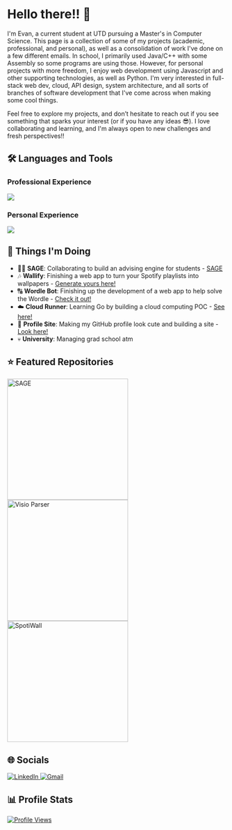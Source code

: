 # Hello there!! 👋
I'm Evan, a current student at UTD pursuing a Master's in Computer Science. This page is a collection of some of my projects (academic, professional, and personal), as well as a consolidation of work I've done on a few different emails. In school, I primarily used Java/C++ with some Assembly so some programs are using those. However, for personal projects with more freedom, I enjoy web development using Javascript and other supporting technologies, as well as Python. I'm very interested in full-stack web dev, cloud, API design, system architecture, and all sorts of branches of software development that I've come across when making some cool things.

Feel free to explore my projects, and don’t hesitate to reach out if you see something that sparks your interest (or if you have any ideas 😎). I love collaborating and learning, and I'm always open to new challenges and fresh perspectives!!

## 🛠️ Languages and Tools
### Professional Experience
<p align="left"> <a href="https://github.com/emw8105"><img src="https://skillicons.dev/icons?i=azure,github,aws,postman,cs,nodejs,react,express,js,css,html,"> </a> </p>

### Personal Experience
<p align="left"> <a href="https://github.com/emw8105"><img src="https://skillicons.dev/icons?i=firebase,mongodb,gcp,vercel,github,aws,postman,c,cpp,cs,java,py,nodejs,react,express,js,ts,css,html,flutter,dart,androidstudio,figma"> </a> </p>

## 📌 Things I'm Doing
- 🧙‍♂️ **SAGE**: Collaborating to build an advising engine for students - [SAGE](https://github.com/TheSAGEProject)
- 🎶 **Wallify**: Finishing a web app to turn your Spotify playlists into wallpapers - [Generate yours here!](https://github.com/emw8105/Wallify)
- 🔠 **Wordle Bot**: Finishing up the development of a web app to help solve the Wordle - [Check it out!](https://github.com/emw8105/wordle-solver)
- ☁️ **Cloud Runner**: Learning Go by building a cloud computing POC - [See here!](https://github.com/emw8105/cloud-runner)
- 🎨 **Profile Site**: Making my GitHub profile look cute and building a site - [Look here!](https://github.com/emw8105/emw8105)
- 💀 **University**: Managing grad school atm

## ⭐ Featured Repositories
<p align="left">
  <a href="https://github.com/TheSAGEProject/SAGE"><img width="278" src="https://denvercoder1-github-readme-stats.vercel.app/api/pin/?username=TheSAGEProject&repo=SAGE&theme=react&bg_color=1F222E&title_color=F8D866&hide_border=true&icon_color=F8D866&show_icons=false" alt="SAGE"></a>
  <a href="https://github.com/emw8105/visio-parser-tool"><img width="278" src="https://denvercoder1-github-readme-stats.vercel.app/api/pin/?username=emw8105&repo=visio-parser-tool&theme=react&bg_color=1F222E&title_color=F8D866&hide_border=true&icon_color=F8D866&show_icons=false" alt="Visio Parser"></a>
  <a href="https://github.com/emw8105/SpotiWall"><img width="278" src="https://denvercoder1-github-readme-stats.vercel.app/api/pin/?username=emw8105&repo=SpotiWall&theme=react&bg_color=1F222E&title_color=F8D866&hide_border=true&icon_color=F8D866&show_icons=false" alt="SpotiWall"></a>
</p>

## 🌐 Socials

<p align="left">
  <a href="https://www.linkedin.com/in/evan-wright-718a15258/">
    <img src="https://img.shields.io/badge/LinkedIn-blue?style=for-the-badge&logo=linkedin&logoColor=white" alt="LinkedIn">
  </a>
  <a href="mailto:evanmatt.wright@gmail.com">
    <img src="https://img.shields.io/badge/Gmail-red?style=for-the-badge&logo=gmail&logoColor=white" alt="Gmail">
  </a>
</p>

## 📊 Profile Stats

<p align="left">
  <a href="https://github.com/emw8105">
    <img src="https://komarev.com/ghpvc/?username=emw8105&style=for-the-badge&color=yellow" alt="Profile Views">
  </a>
</p>

<!---
[![Top Langs](https://github-readme-stats.vercel.app/api/top-langs/?username=emw8105&layout=compact&theme=radical)](https://github.com/anuraghazra/github-readme-stats)

![Evan's GitHub stats](https://github-readme-stats.vercel.app/api?username=emw8105&show_icons=true&theme=radical)
--->
